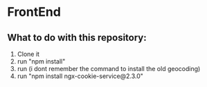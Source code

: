 # FrontEnd

## What to do with this repository:
<ol>
<li>Clone it</li>
<li>run "npm install"</li>
<li>run (i dont remember the command to install the old geocoding)</li>
<li>run "npm install ngx-cookie-service@2.3.0"</li>
</ol>
